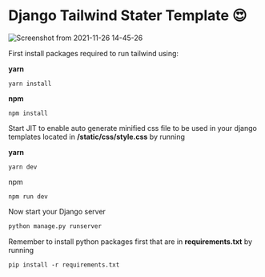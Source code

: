 # Django Tailwind Stater Template 😍
![Screenshot from 2021-11-26 14-45-26](https://user-images.githubusercontent.com/30210556/143576646-2824a23b-a30f-45ec-b609-3e2517f87513.png)


First install packages required to run tailwind using:

<b>yarn</b>
```
yarn install
```
<b>npm</b>
```
npm install
```
Start JIT to enable auto generate minified css file to be used in your django templates located in <b>/static/css/style.css</b> by running

<b>yarn</b>
```
yarn dev
```
npm</b>
```
npm run dev
```

Now start your Django server

```bash
python manage.py runserver
```

Remember to install python packages first that are in <b>requirements.txt</b> by running

```
pip install -r requirements.txt
```
